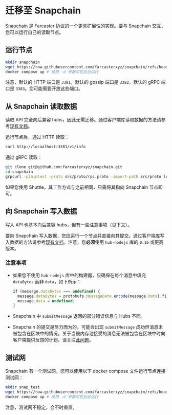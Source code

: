 # 迁移至 Snapchain

[Snapchain](https://github.com/farcasterxyz/snapchain) 是 Farcaster 协议的一个更具扩展性的实现。要与 Snapchain 交互，您可以运行自己的读取节点。

## 运行节点

```bash
mkdir snapchain
wget https://raw.githubusercontent.com/farcasterxyz/snapchain/refs/heads/main/docker-compose.mainnet.yml -O docker-compose.yml
docker compose up # 使用 -d 参数可在后台运行
```

注意，默认的 HTTP 端口是 `3381`，默认的 gossip 端口是 `3382`，默认的 gRPC 端口是 `3383`。您可能需要开放这些端口。

## 从 Snapchain 读取数据

读取 API 完全向后兼容 hubs，因此无需迁移。通过客户端库读取数据的方法请参考[现有文档](https://docs.farcaster.xyz/developers/guides/querying/fetch-casts)。

运行节点后，通过 HTTP 读取：

```bash
curl http://locaalhost:3381/v1/info
```

通过 gRPC 读取：

```bash
git clone git@github.com:farcasterxyz/snapchain.git
cd snapchain
grpcurl -plaintext -proto src/proto/rpc.proto -import-path src/proto localhost:3383 HubService/GetInfo
```

如果您使用 Shuttle，其工作方式与之前相同，只需将其指向 Snapchain 节点即可。

## 向 Snapchain 写入数据

写入 API 也基本向后兼容 hubs，但有一些注意事项（见下文）。

要向 Snapchain 写入数据，您应运行一个节点并直接向其提交。通过客户端库写入数据的方法请参考[现有文档](https://docs.farcaster.xyz/developers/guides/writing/submit-messages)。注意，您**必须**使用 `hub-nodejs` 库的 `0.16` 或更高版本。

### 注意事项

- 如果您不使用 `hub-nodejs` 库中的构建器，应确保在每个消息中填充 `dataBytes` 而非 `data`，如下所示：

  ```ts
  if (message.dataBytes === undefined) {
    message.dataBytes = protobufs.MessageData.encode(message.data).finish();
    message.data = undefined;
  }
  ```

- Snapchain 中 `submitMessage` 返回的部分错误信息与 Hubs 不同。
- Snapchain 的提交是尽力而为的。可能会出现 `submitMessage` 成功但消息未被包含在区块中的情况。关于当被内存池接受的消息无法被包含在区块中时向客户端提供反馈的计划，请关注[此问题](https://github.com/farcasterxyz/snapchain/issues/353)。

## 测试网

Snapchain 有一个测试网，您可以使用以下 docker compose 文件运行节点连接测试网：

```bash
mkdir snap_test
wget https://raw.githubusercontent.com/farcasterxyz/snapchain/refs/heads/main/docker-compose.testnet.yml -O docker-compose.yml
docker compose up # 使用 -d 参数可在后台运行
```

注意，测试网不稳定，会不时重置。
